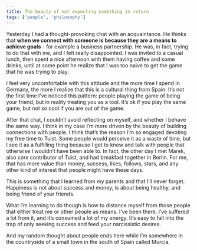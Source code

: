 ```yaml
---
title: The beauty of not expecting something in return
tags: ['people', 'philosophy']
---
```


Yesterday I had a thought-provoking chat with an acquaintance. He thinks that **when we connect with someone is because they are a means to achieve goals** - for example a business partnership. He was, in fact, trying to do that with me, and I felt really disappointed. I was invited to a casual lunch, then spent a nice afternoon with them having coffee and some drinks, until at some point he realize that I was too naive to get the game that he was trying to play.

I feel very uncomfortable with this attitude and the more time I spend in Germany, the more I realize that this is a cultural thing from Spain. It’s not the first time I’ve noticed this pattern: people playing the game of being your friend, but in reality treating you as a tool. It’s ok if you play the same game, but not so cool if you are out of the game.

After that chat, I couldn’t avoid reflecting on myself, and whether I behave the same way. I think in my case I’m more driven by the beauty of building connections with people. I think that’s the reason I’m so engaged devoting my free time to Tuist. Some people would perceive it as a waste of time, but I see it as a fulfilling thing because I get to know and talk with people that otherwise I wouldn’t have been able to. In fact, the other day I met Marek, also core contributor of Tuist, and had breakfast together in Berlin. For me, that has more value than money, success, likes, follows, stars, and any other kind of interest that people might have these days.

This is something that I learned from my parents and that I’ll never forget. Happiness is not about success and money, is about being healthy, and being friend of your friends.

What I’m learning to do though is how to distance myself from those people that either treat me or other people as means. I’ve been there. I’ve suffered a lot from it, and it’s consumed a lot of my energy. It’s easy to fall into the trap of only seeking success and feed your narcissistic desires.

And my random thought about people ends here while I’m somewhere in the countryside of a small town in the south of Spain called Murcia.
